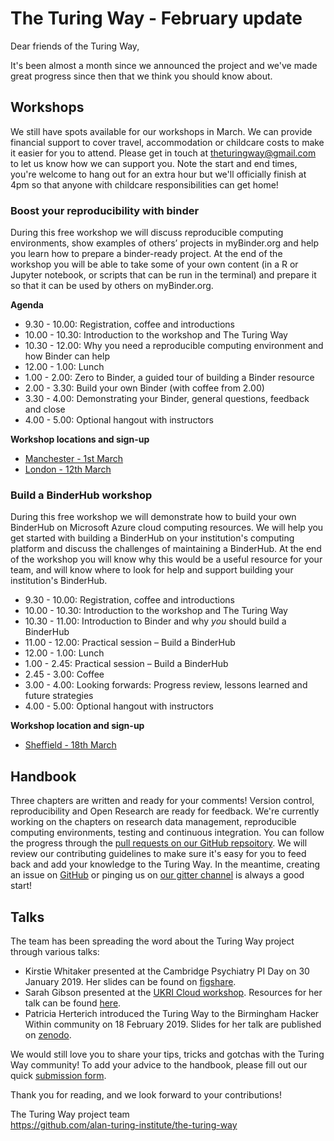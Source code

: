 # The Turing Way - February update

Dear friends of the Turing Way,

It's been almost a month since we announced the project and we've made great progress since then that we think you should know about.

## Workshops
We still have spots available for our workshops in March. 
We can provide financial support to cover travel, accommodation or childcare costs to make it easier for you to attend. 
Please get in touch at theturingway@gmail.com to let us know how we can support you.
Note the start and end times, you're welcome to hang out for an extra hour but we'll officially finish at 4pm so that anyone with childcare responsibilities can get home!

### Boost your reproducibility with binder

During this free workshop we will discuss reproducible computing environments, show examples of others’ projects in myBinder.org and help you learn how to prepare a binder-ready project. 
At the end of the workshop you will be able to take some of your own content (in a R or Jupyter notebook, or scripts that can be run in the terminal) and prepare it so that it can be used by others on myBinder.org.

**Agenda**

* 9.30 - 10.00: Registration, coffee and introductions
* 10.00 - 10.30: Introduction to the workshop and The Turing Way
* 10.30 - 12.00: Why you need a reproducible computing environment and how Binder can help
* 12.00 - 1.00: Lunch
* 1.00 - 2.00: Zero to Binder, a guided tour of building a Binder resource
* 2.00 - 3.30: Build your own Binder (with coffee from 2.00)
* 3.30 - 4.00: Demonstrating your Binder, general questions, feedback and close
* 4.00 - 5.00: Optional hangout with instructors

**Workshop locations and sign-up**
* [Manchester - 1st March](https://www.eventbrite.co.uk/e/boost-your-research-reproducibility-with-binder-manchester-registration-55331997494)
* [London - 12th March](https://www.eventbrite.co.uk/e/boost-your-research-reproducibility-with-binder-london-registration-55337162944)

### Build a BinderHub workshop

During this free workshop we will demonstrate how to build your own BinderHub on Microsoft Azure cloud computing resources. 
We will help you get started with building a BinderHub on your institution's computing platform and discuss the challenges of maintaining a BinderHub. 
At the end of the workshop you will know why this would be a useful resource for your team, and will know where to look for help and support building your institution's BinderHub.

* 9.30 - 10.00: Registration, coffee and introductions
* 10.00 - 10.30: Introduction to the workshop and The Turing Way
* 10.30 - 11.00: Introduction to Binder and why *you* should build a BinderHub
* 11.00 - 12.00: Practical session – Build a BinderHub
* 12.00 - 1.00: Lunch
* 1.00 - 2.45: Practical session – Build a BinderHub
* 2.45 - 3.00: Coffee
* 3.00 - 4.00: Looking forwards: Progress review, lessons learned and future strategies
* 4.00 - 5.00: Optional hangout with instructors

**Workshop location and sign-up**
* [Sheffield - 18th March](https://www.eventbrite.co.uk/e/build-a-binderhub-registration-55336756729)

## Handbook

Three chapters are written and ready for your comments! 
Version control, reproducibility and Open Research are ready for feedback. 
We're currently working on the chapters on research data management, reproducible computing environments, testing and continuous integration.
You can follow the progress through the [pull requests on our GitHub repsoitory](https://github.com/alan-turing-institute/the-turing-way/pulls).
We will review our contributing guidelines to make sure it's easy for you to feed back and add your knowledge to the Turing Way. 
In the meantime, creating an issue on [GitHub](https://github.com/alan-turing-institute/the-turing-way/issues) or pinging us on [our gitter channel](https://gitter.im/alan-turing-institute/the-turing-way) is always a good start!

## Talks
The team has been spreading the word about the Turing Way project through various talks:
* Kirstie Whitaker presented at the Cambridge Psychiatry PI Day on 30 January 2019. 
Her	slides can be found on [figshare](https://doi.org/10.6084/m9.figshare.7649156.v2).
* Sarah Gibson presented at the [UKRI Cloud workshop](https://cloud.ac.uk/workshops/feb2019/). 
Resources for her talk can be found [here](https://github.com/alan-turing-institute/the-turing-way/blob/master/conferences/presentations/UKRI_cloud_2019-02-12/UKRI_cloud_demo_2019-02-12.md).
* Patricia Herterich introduced the Turing Way to the Birmingham Hacker Within community on 18 February 2019. 
Slides for her talk are published on [zenodo](http://doi.org/10.5281/zenodo.2566430).


We would still love you to share your tips, tricks and gotchas with the Turing Way community!
To add your advice to the handbook, please fill out our quick [submission form](https://goo.gl/forms/akFqZEIy2kxAjfZW2).

Thank you for reading, and we look forward to your contributions!

The Turing Way project team  
https://github.com/alan-turing-institute/the-turing-way
